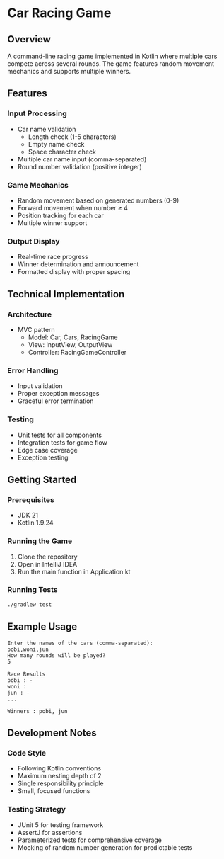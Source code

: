 # Car Racing Game

## Overview
A command-line racing game implemented in Kotlin where multiple cars compete across several rounds. The game features random movement mechanics and supports multiple winners.

## Features

### Input Processing
- Car name validation
  - Length check (1-5 characters)
  - Empty name check
  - Space character check
- Multiple car name input (comma-separated)
- Round number validation (positive integer)

### Game Mechanics
- Random movement based on generated numbers (0-9)
- Forward movement when number ≥ 4
- Position tracking for each car
- Multiple winner support

### Output Display
- Real-time race progress
- Winner determination and announcement
- Formatted display with proper spacing

## Technical Implementation

### Architecture
- MVC pattern
  - Model: Car, Cars, RacingGame
  - View: InputView, OutputView
  - Controller: RacingGameController

### Error Handling
- Input validation
- Proper exception messages
- Graceful error termination

### Testing
- Unit tests for all components
- Integration tests for game flow
- Edge case coverage
- Exception testing

## Getting Started

### Prerequisites
- JDK 21
- Kotlin 1.9.24

### Running the Game
1. Clone the repository
2. Open in IntelliJ IDEA
3. Run the main function in Application.kt

### Running Tests
```bash
./gradlew test
```

## Example Usage
```
Enter the names of the cars (comma-separated):
pobi,woni,jun
How many rounds will be played?
5

Race Results
pobi : -
woni : 
jun : -
...

Winners : pobi, jun
```

## Development Notes

### Code Style
- Following Kotlin conventions
- Maximum nesting depth of 2
- Single responsibility principle
- Small, focused functions

### Testing Strategy
- JUnit 5 for testing framework
- AssertJ for assertions
- Parameterized tests for comprehensive coverage
- Mocking of random number generation for predictable tests
